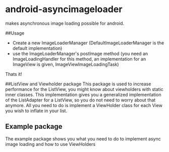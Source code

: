 android-asyncimageloader
========================

makes asynchronous image loading possible for android.

##Usage
-   Create a new ImageLoaderManager (DefaultImageLoaderManager is the default implementation)
-   use the ImageLoaderManager's postImage method (you need an ImageLoadingHandler for this method, an implementation for an ImageView is given, ImageViewImageLoadingTask)

Thats it!

##ListView and Viewholder package
This package is used to increase performance for the ListView, you might know about viewholders with static inner classes. This implementation gives you a generalized implementation of the ListAdapter for a ListView, so you do not need to worry about that anymore. All you need to do is implement a ViewHolder class for each View you wish to inflate in your list.

## Example package
The example package shows you what you need to do to implement async image loading and how to use ViewHolders

